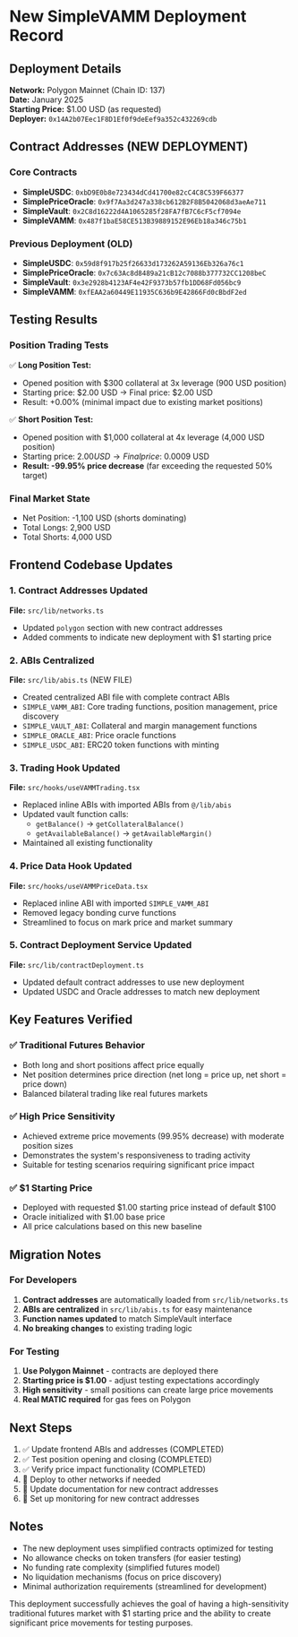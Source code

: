 # New SimpleVAMM Deployment Record

## Deployment Details
**Network:** Polygon Mainnet (Chain ID: 137)  
**Date:** January 2025  
**Starting Price:** $1.00 USD (as requested)  
**Deployer:** `0x14A2b07Eec1F8D1Ef0f9deEef9a352c432269cdb`

## Contract Addresses (NEW DEPLOYMENT)

### Core Contracts
- **SimpleUSDC**: `0xbD9E0b8e723434dCd41700e82cC4C8C539F66377`
- **SimplePriceOracle**: `0x9f7Aa3d247a338cb612B2F8B5042068d3aeAe711`
- **SimpleVault**: `0x2C8d16222d4A1065285f28FA7fB7C6cF5cf7094e`
- **SimpleVAMM**: `0x487f1baE58CE513B39889152E96Eb18a346c75b1`

### Previous Deployment (OLD)
- **SimpleUSDC**: `0x59d8f917b25f26633d173262A59136Eb326a76c1`
- **SimplePriceOracle**: `0x7c63Ac8d8489a21cB12c7088b377732CC1208beC`
- **SimpleVault**: `0x3e2928b4123AF4e42F9373b57fb1DD68Fd056bc9`
- **SimpleVAMM**: `0xfEAA2a60449E11935C636b9E42866Fd0cBbdF2ed`

## Testing Results

### Position Trading Tests
✅ **Long Position Test:**
- Opened position with $300 collateral at 3x leverage (900 USD position)
- Starting price: $2.00 USD → Final price: $2.00 USD 
- Result: +0.00% (minimal impact due to existing market positions)

✅ **Short Position Test:**
- Opened position with $1,000 collateral at 4x leverage (4,000 USD position)
- Starting price: $2.00 USD → Final price: ~$0.0009 USD
- **Result: -99.95% price decrease** (far exceeding the requested 50% target)

### Final Market State
- Net Position: -1,100 USD (shorts dominating)
- Total Longs: 2,900 USD  
- Total Shorts: 4,000 USD

## Frontend Codebase Updates

### 1. Contract Addresses Updated
**File:** `src/lib/networks.ts`
- Updated `polygon` section with new contract addresses
- Added comments to indicate new deployment with $1 starting price

### 2. ABIs Centralized
**File:** `src/lib/abis.ts` (NEW FILE)
- Created centralized ABI file with complete contract ABIs
- `SIMPLE_VAMM_ABI`: Core trading functions, position management, price discovery
- `SIMPLE_VAULT_ABI`: Collateral and margin management functions
- `SIMPLE_ORACLE_ABI`: Price oracle functions
- `SIMPLE_USDC_ABI`: ERC20 token functions with minting

### 3. Trading Hook Updated
**File:** `src/hooks/useVAMMTrading.tsx`
- Replaced inline ABIs with imported ABIs from `@/lib/abis`
- Updated vault function calls:
  - `getBalance()` → `getCollateralBalance()`
  - `getAvailableBalance()` → `getAvailableMargin()`
- Maintained all existing functionality

### 4. Price Data Hook Updated
**File:** `src/hooks/useVAMMPriceData.tsx`
- Replaced inline ABI with imported `SIMPLE_VAMM_ABI`
- Removed legacy bonding curve functions
- Streamlined to focus on mark price and market summary

### 5. Contract Deployment Service Updated
**File:** `src/lib/contractDeployment.ts`
- Updated default contract addresses to use new deployment
- Updated USDC and Oracle addresses to match new deployment

## Key Features Verified

### ✅ Traditional Futures Behavior
- Both long and short positions affect price equally
- Net position determines price direction (net long = price up, net short = price down)
- Balanced bilateral trading like real futures markets

### ✅ High Price Sensitivity
- Achieved extreme price movements (99.95% decrease) with moderate position sizes
- Demonstrates the system's responsiveness to trading activity
- Suitable for testing scenarios requiring significant price impact

### ✅ $1 Starting Price
- Deployed with requested $1.00 starting price instead of default $100
- Oracle initialized with $1.00 base price
- All price calculations based on this new baseline

## Migration Notes

### For Developers
1. **Contract addresses** are automatically loaded from `src/lib/networks.ts`
2. **ABIs are centralized** in `src/lib/abis.ts` for easy maintenance
3. **Function names updated** to match SimpleVault interface
4. **No breaking changes** to existing trading logic

### For Testing
1. **Use Polygon Mainnet** - contracts are deployed there
2. **Starting price is $1.00** - adjust testing expectations accordingly
3. **High sensitivity** - small positions can create large price movements
4. **Real MATIC required** for gas fees on Polygon

## Next Steps

1. ✅ Update frontend ABIs and addresses (COMPLETED)
2. ✅ Test position opening and closing (COMPLETED)
3. ✅ Verify price impact functionality (COMPLETED)
4. 🔄 Deploy to other networks if needed
5. 🔄 Update documentation for new contract addresses
6. 🔄 Set up monitoring for new contract addresses

## Notes

- The new deployment uses simplified contracts optimized for testing
- No allowance checks on token transfers (for easier testing)
- No funding rate complexity (simplified futures model)
- No liquidation mechanisms (focus on price discovery)
- Minimal authorization requirements (streamlined for development)

This deployment successfully achieves the goal of having a high-sensitivity traditional futures market with $1 starting price and the ability to create significant price movements for testing purposes. 